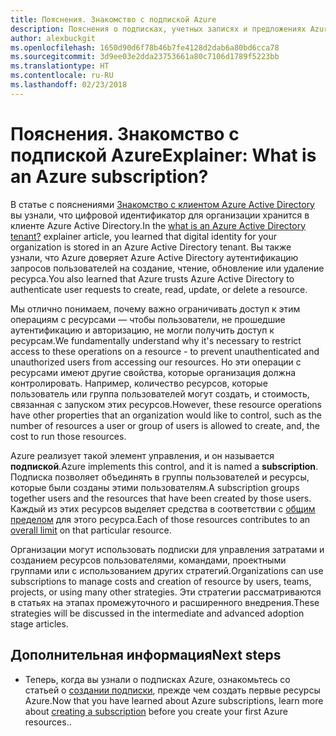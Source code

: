 ```yaml
---
title: Пояснения. Знакомство с подпиской Azure
description: Пояснения о подписках, учетных записях и предложениях Azure
author: alexbuckgit
ms.openlocfilehash: 1650d90d6f78b46b7fe4128d2dab6a80bd6cca78
ms.sourcegitcommit: 3d9ee03e2dda23753661a80c7106d1789f5223bb
ms.translationtype: HT
ms.contentlocale: ru-RU
ms.lasthandoff: 02/23/2018
---
```

# <a name="explainer-what-is-an-azure-subscription"></a><span data-ttu-id="0fb47-103">Пояснения. Знакомство с подпиской Azure</span><span class="sxs-lookup"><span data-stu-id="0fb47-103">Explainer: What is an Azure subscription?</span></span>

<span data-ttu-id="0fb47-104">В статье с пояснениями [Знакомство с клиентом Azure Active Directory](tenant-explainer.md) вы узнали, что цифровой идентификатор для организации хранится в клиенте Azure Active Directory.</span><span class="sxs-lookup"><span data-stu-id="0fb47-104">In the [what is an Azure Active Directory tenant?](tenant-explainer.md) explainer article, you learned that digital identity for your organization is stored in an Azure Active Directory tenant.</span></span> <span data-ttu-id="0fb47-105">Вы также узнали, что Azure доверяет Azure Active Directory аутентификацию запросов пользователей на создание, чтение, обновление или удаление ресурса.</span><span class="sxs-lookup"><span data-stu-id="0fb47-105">You also learned that Azure trusts Azure Active Directory to authenticate user requests to create, read, update, or delete a resource.</span></span> 

<span data-ttu-id="0fb47-106">Мы отлично понимаем, почему важно ограничивать доступ к этим операциям с ресурсами — чтобы пользователи, не прошедшие аутентификацию и авторизацию, не могли получить доступ к ресурсам.</span><span class="sxs-lookup"><span data-stu-id="0fb47-106">We fundamentally understand why it's necessary to restrict access to these operations on a resource - to prevent unauthenticated and unauthorized users from accessing our resources.</span></span> <span data-ttu-id="0fb47-107">Но эти операции с ресурсами имеют другие свойства, которые организация должна контролировать. Например, количество ресурсов, которые пользователь или группа пользователей могут создать, и стоимость, связанная с запуском этих ресурсов.</span><span class="sxs-lookup"><span data-stu-id="0fb47-107">However, these resource operations have other properties that an organization would like to control, such as the number of resources a user or group of users is allowed to create, and, the cost to run those resources.</span></span> 

<span data-ttu-id="0fb47-108">Azure реализует такой элемент управления, и он называется **подпиской**.</span><span class="sxs-lookup"><span data-stu-id="0fb47-108">Azure implements this control, and it is named a **subscription**.</span></span> <span data-ttu-id="0fb47-109">Подписка позволяет объединять в группы пользователей и ресурсы, которые были созданы этими пользователям.</span><span class="sxs-lookup"><span data-stu-id="0fb47-109">A subscription groups together users and the resources that have been created by those users.</span></span> <span data-ttu-id="0fb47-110">Каждый из этих ресурсов выделяет средства в соответствии с [общим пределом][subscription-service-limits] для этого ресурса.</span><span class="sxs-lookup"><span data-stu-id="0fb47-110">Each of those resources contributes to an [overall limit][subscription-service-limits] on that particular resource.</span></span>

<span data-ttu-id="0fb47-111">Организации могут использовать подписки для управления затратами и созданием ресурсов пользователями, командами, проектными группами или с использованием других стратегий.</span><span class="sxs-lookup"><span data-stu-id="0fb47-111">Organizations can use subscriptions to manage costs and creation of resource by users, teams, projects, or using many other strategies.</span></span> <span data-ttu-id="0fb47-112">Эти стратегии рассматриваются в статьях на этапах промежуточного и расширенного внедрения.</span><span class="sxs-lookup"><span data-stu-id="0fb47-112">These strategies will be discussed in the intermediate and advanced adoption stage articles.</span></span> 

## <a name="next-steps"></a><span data-ttu-id="0fb47-113">Дополнительная информация</span><span class="sxs-lookup"><span data-stu-id="0fb47-113">Next steps</span></span>

* <span data-ttu-id="0fb47-114">Теперь, когда вы узнали о подписках Azure, ознакомьтесь со статьей о [создании подписки](subscription.md), прежде чем создать первые ресурсы Azure.</span><span class="sxs-lookup"><span data-stu-id="0fb47-114">Now that you have learned about Azure subscriptions, learn more about [creating a subscription](subscription.md) before you create your first Azure resources..</span></span>

<!-- Links -->
[azure-get-started]: https://azure.microsoft.com/get-started/
[azure-offers]: https://azure.microsoft.com/support/legal/offer-details/
[azure-free-trial]: https://azure.microsoft.com/offers/ms-azr-0044p/
[azure-change-subscription-offer]: /azure/billing/billing-how-to-switch-azure-offer
[microsoft-account]: https://account.microsoft.com/account
[subscription-service-limits]: /azure/azure-subscription-service-limits
[docs-organizational-account]: https://docs.microsoft.com/azure/active-directory/sign-up-organization
